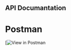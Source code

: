 ## API Documantation
# Postman
[![View in 
Postman]( https://devkumarpramanik.postman.co/workspace/Postman-API-Fundamentals-Studen~25b791e7-1c85-45e0-a113-6520264506de/collection/43835112-c956e912-55cf-406f-a528-426eaa577672?action=share&creator=43835112 )
